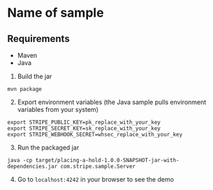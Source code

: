 # Name of sample

## Requirements
* Maven
* Java

1. Build the jar
```
mvn package
```

2. Export environment variables
(the Java sample pulls environment variables from your system)

```
export STRIPE_PUBLIC_KEY=pk_replace_with_your_key
export STRIPE_SECRET_KEY=sk_replace_with_your_key
export STRIPE_WEBHOOK_SECRET=whsec_replace_with_your_key
```

3. Run the packaged jar
```
java -cp target/placing-a-hold-1.0.0-SNAPSHOT-jar-with-dependencies.jar com.stripe.sample.Server
```

4. Go to `localhost:4242` in your browser to see the demo
